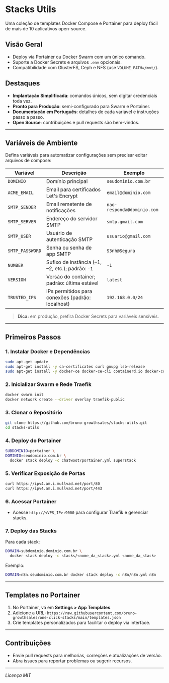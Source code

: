 # Stacks Utils

Uma coleção de templates Docker Compose e Portainer para deploy fácil de mais de 10 aplicativos open-source.

## Visão Geral
- Deploy via Portainer ou Docker Swarm com um único comando.
- Suporte a Docker Secrets e arquivos `.env` opcionais.
- Compatibilidade com GlusterFS, Ceph e NFS (use `VOLUME_PATH=/mnt/`).

## Destaques
- **Implantação Simplificada**: comandos únicos, sem digitar credenciais toda vez.
- **Pronto para Produção**: semi-configurado para Swarm e Portainer.
- **Documentação em Português**: detalhes de cada variável e instruções passo a passo.
- **Open Source**: contribuições e pull requests são bem-vindos.

---

## Variáveis de Ambiente
Defina variáveis para automatizar configurações sem precisar editar arquivos de compose:

| Variável       | Descrição                                                         | Exemplo                         |
| -------------- | ----------------------------------------------------------------- | ------------------------------- |
| `DOMINIO`      | Domínio principal                                                 | `seudominio.com.br`             |
| `ACME_EMAIL`   | Email para certificados Let's Encrypt                              | `email@dominio.com`             |
| `SMTP_SENDER`  | Email remetente de notificações                                   | `nao-responda@dominio.com`      |
| `SMTP_SERVER`  | Endereço do servidor SMTP                                         | `smtp.gmail.com`                |
| `SMTP_USER`    | Usuário de autenticação SMTP                                      | `usuario@gmail.com`             |
| `SMTP_PASSWORD`| Senha ou senha de app SMTP                                        | `S3nh@Segura`                   |
| `NUMBER`       | Sufixo de instância (–1, –2, etc.); padrão: `-1`                 | `-1`                            |
| `VERSION`      | Versão do container; padrão: última estável                       | `latest`                        |
| `TRUSTED_IPS`  | IPs permitidos para conexões (padrão: localhost)                  | `192.168.0.0/24`                |

> **Dica:** em produção, prefira Docker Secrets para variáveis sensíveis.

---

## Primeiros Passos

### 1. Instalar Docker e Dependências
```bash
sudo apt-get update
sudo apt-get install -y ca-certificates curl gnupg lsb-release
sudo apt-get install -y docker-ce docker-ce-cli containerd.io docker-compose-plugin
```

### 2. Inicializar Swarm e Rede Traefik
```bash
docker swarm init
docker network create --driver overlay traefik-public
```

### 3. Clonar o Repositório
```bash
git clone https://github.com/bruno-growthsales/stacks-utils.git
cd stacks-utils
```

### 4. Deploy do Portainer
```bash
SUBDOMINIO=portainer \
DOMINIO=seudominio.com.br \
  docker stack deploy -c chatwoot/portainer.yml superstack
```

### 5. Verificar Exposição de Portas
```bash
curl https://ipv4.am.i.mullvad.net/port/80
curl https://ipv4.am.i.mullvad.net/port/443
```

### 6. Acessar Portainer
- Acesse `http://<VPS_IP>:9000` para configurar Traefik e gerenciar stacks.

### 7. Deploy das Stacks
Para cada stack:
```bash
DOMAIN=subdominio.dominio.com.br \
  docker stack deploy -c stacks/<nome_da_stack>.yml <nome_da_stack>
```
Exemplo:
```bash
DOMAIN=n8n.seudominio.com.br docker stack deploy -c n8n/n8n.yml n8n
```

---

## Templates no Portainer
1. No Portainer, vá em **Settings > App Templates**.
2. Adicione a URL:
   `https://raw.githubusercontent.com/bruno-growthsales/one-click-stacks/main/templates.json`
3. Crie templates personalizados para facilitar o deploy via interface.

---

## Contribuições
- Envie pull requests para melhorias, correções e atualizações de versão.
- Abra issues para reportar problemas ou sugerir recursos.

---

*Licença MIT*
